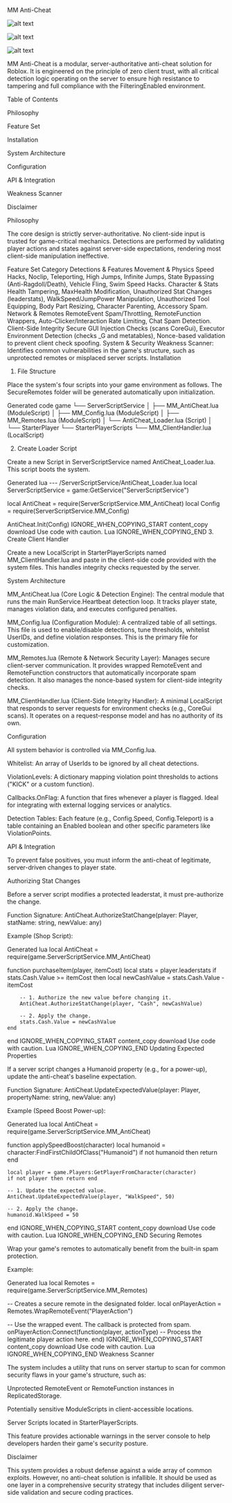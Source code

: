 
MM Anti-Cheat

![alt text](https://img.shields.io/badge/Type-Server--Side-blue)


![alt text](https://img.shields.io/badge/Architecture-Modular-green)


![alt text](https://img.shields.io/badge/Compatibility-FilteringEnabled-brightgreen)

MM Anti-Cheat is a modular, server-authoritative anti-cheat solution for Roblox. It is engineered on the principle of zero client trust, with all critical detection logic operating on the server to ensure high resistance to tampering and full compliance with the FilteringEnabled environment.

Table of Contents

Philosophy

Feature Set

Installation

System Architecture

Configuration

API & Integration

Weakness Scanner

Disclaimer

Philosophy

The core design is strictly server-authoritative. No client-side input is trusted for game-critical mechanics. Detections are performed by validating player actions and states against server-side expectations, rendering most client-side manipulation ineffective.

Feature Set
Category	Detections & Features
Movement & Physics	Speed Hacks, Noclip, Teleporting, High Jumps, Infinite Jumps, State Bypassing (Anti-Ragdoll/Death), Vehicle Fling, Swim Speed Hacks.
Character & Stats	Health Tampering, MaxHealth Modification, Unauthorized Stat Changes (leaderstats), WalkSpeed/JumpPower Manipulation, Unauthorized Tool Equipping, Body Part Resizing, Character Parenting, Accessory Spam.
Network & Remotes	RemoteEvent Spam/Throttling, RemoteFunction Wrappers, Auto-Clicker/Interaction Rate Limiting, Chat Spam Detection.
Client-Side Integrity	Secure GUI Injection Checks (scans CoreGui), Executor Environment Detection (checks _G and metatables), Nonce-based validation to prevent client check spoofing.
System & Security	Weakness Scanner: Identifies common vulnerabilities in the game's structure, such as unprotected remotes or misplaced server scripts.
Installation
1. File Structure

Place the system's four scripts into your game environment as follows. The SecureRemotes folder will be generated automatically upon initialization.

Generated code
game
└── ServerScriptService
│   ├── MM_AntiCheat.lua       (ModuleScript)
│   ├── MM_Config.lua          (ModuleScript)
│   ├── MM_Remotes.lua         (ModuleScript)
│   └── AntiCheat_Loader.lua   (Script)
│
└── StarterPlayer
    └── StarterPlayerScripts
        └── MM_ClientHandler.lua (LocalScript)

2. Create Loader Script

Create a new Script in ServerScriptService named AntiCheat_Loader.lua. This script boots the system.

Generated lua
--- /ServerScriptService/AntiCheat_Loader.lua
local ServerScriptService = game:GetService("ServerScriptService")

local AntiCheat = require(ServerScriptService.MM_AntiCheat)
local Config = require(ServerScriptService.MM_Config)

AntiCheat.Init(Config)
IGNORE_WHEN_COPYING_START
content_copy
download
Use code with caution.
Lua
IGNORE_WHEN_COPYING_END
3. Create Client Handler

Create a new LocalScript in StarterPlayerScripts named MM_ClientHandler.lua and paste in the client-side code provided with the system files. This handles integrity checks requested by the server.

System Architecture

MM_AntiCheat.lua (Core Logic & Detection Engine): The central module that runs the main RunService.Heartbeat detection loop. It tracks player state, manages violation data, and executes configured penalties.

MM_Config.lua (Configuration Module): A centralized table of all settings. This file is used to enable/disable detections, tune thresholds, whitelist UserIDs, and define violation responses. This is the primary file for customization.

MM_Remotes.lua (Remote & Network Security Layer): Manages secure client-server communication. It provides wrapped RemoteEvent and RemoteFunction constructors that automatically incorporate spam detection. It also manages the nonce-based system for client-side integrity checks.

MM_ClientHandler.lua (Client-Side Integrity Handler): A minimal LocalScript that responds to server requests for environment checks (e.g., CoreGui scans). It operates on a request-response model and has no authority of its own.

Configuration

All system behavior is controlled via MM_Config.lua.

Whitelist: An array of UserIds to be ignored by all cheat detections.

ViolationLevels: A dictionary mapping violation point thresholds to actions ("KICK" or a custom function).

Callbacks.OnFlag: A function that fires whenever a player is flagged. Ideal for integrating with external logging services or analytics.

Detection Tables: Each feature (e.g., Config.Speed, Config.Teleport) is a table containing an Enabled boolean and other specific parameters like ViolationPoints.

API & Integration

To prevent false positives, you must inform the anti-cheat of legitimate, server-driven changes to player state.

Authorizing Stat Changes

Before a server script modifies a protected leaderstat, it must pre-authorize the change.

Function Signature:
AntiCheat.AuthorizeStatChange(player: Player, statName: string, newValue: any)

Example (Shop Script):

Generated lua
local AntiCheat = require(game.ServerScriptService.MM_AntiCheat)

function purchaseItem(player, itemCost)
    local stats = player.leaderstats
    if stats.Cash.Value >= itemCost then
        local newCashValue = stats.Cash.Value - itemCost
        
        -- 1. Authorize the new value before changing it.
        AntiCheat.AuthorizeStatChange(player, "Cash", newCashValue)
        
        -- 2. Apply the change.
        stats.Cash.Value = newCashValue
    end
end
IGNORE_WHEN_COPYING_START
content_copy
download
Use code with caution.
Lua
IGNORE_WHEN_COPYING_END
Updating Expected Properties

If a server script changes a Humanoid property (e.g., for a power-up), update the anti-cheat's baseline expectation.

Function Signature:
AntiCheat.UpdateExpectedValue(player: Player, propertyName: string, newValue: any)

Example (Speed Boost Power-up):

Generated lua
local AntiCheat = require(game.ServerScriptService.MM_AntiCheat)

function applySpeedBoost(character)
    local humanoid = character:FindFirstChildOfClass("Humanoid")
    if not humanoid then return end
    
    local player = game.Players:GetPlayerFromCharacter(character)
    if not player then return end

    -- 1. Update the expected value.
    AntiCheat.UpdateExpectedValue(player, "WalkSpeed", 50)
    
    -- 2. Apply the change.
    humanoid.WalkSpeed = 50
end
IGNORE_WHEN_COPYING_START
content_copy
download
Use code with caution.
Lua
IGNORE_WHEN_COPYING_END
Securing Remotes

Wrap your game's remotes to automatically benefit from the built-in spam protection.

Example:

Generated lua
local Remotes = require(game.ServerScriptService.MM_Remotes)

-- Creates a secure remote in the designated folder.
local onPlayerAction = Remotes.WrapRemoteEvent("PlayerAction")

-- Use the wrapped event. The callback is protected from spam.
onPlayerAction:Connect(function(player, actionType)
    -- Process the legitimate player action here.
end)
IGNORE_WHEN_COPYING_START
content_copy
download
Use code with caution.
Lua
IGNORE_WHEN_COPYING_END
Weakness Scanner

The system includes a utility that runs on server startup to scan for common security flaws in your game's structure, such as:

Unprotected RemoteEvent or RemoteFunction instances in ReplicatedStorage.

Potentially sensitive ModuleScripts in client-accessible locations.

Server Scripts located in StarterPlayerScripts.

This feature provides actionable warnings in the server console to help developers harden their game's security posture.

Disclaimer

This system provides a robust defense against a wide array of common exploits. However, no anti-cheat solution is infallible. It should be used as one layer in a comprehensive security strategy that includes diligent server-side validation and secure coding practices.